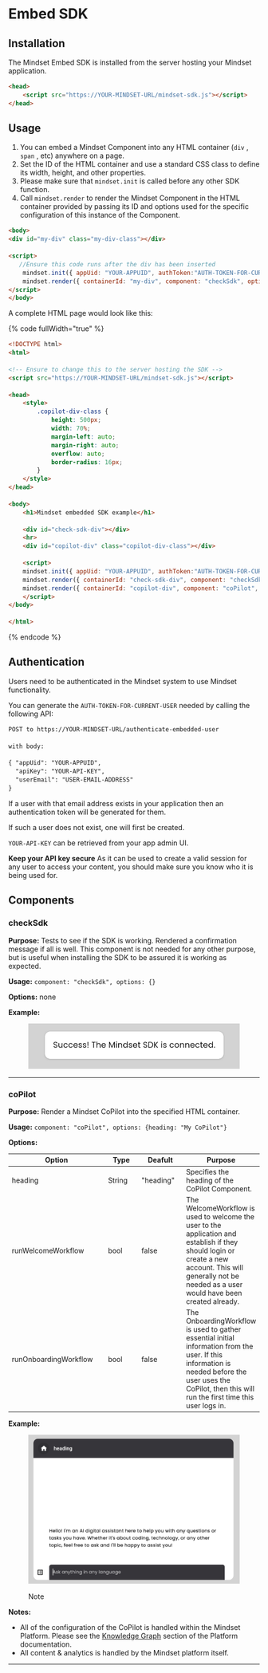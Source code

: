 # Embed SDK

## Installation

The Mindset Embed SDK is installed from the server hosting your Mindset application.

```html
<head>
    <script src="https://YOUR-MINDSET-URL/mindset-sdk.js"></script>
</head>
```

## Usage

1. You can embed a Mindset Component into any HTML container (`div` , `span` , etc) anywhere on a page.
2. Set the ID of the HTML container and use a standard CSS class to define its width, height, and other properties.
3. Please make sure that `mindset.init` is called before any other SDK function.
4. Call `mindset.render` to render the Mindset Component in the HTML container provided by passing its ID and options used for the specific configuration of this instance of the Component.

```html
<body>
<div id="my-div" class="my-div-class"></div>

<script>
   //Ensure this code runs after the div has been inserted 
    mindset.init({ appUid: "YOUR-APPUID", authToken:"AUTH-TOKEN-FOR-CURRENT-USER" });
    mindset.render({ containerId: "my-div", component: "checkSdk", options: {} });        
</script>
</body>
```

A complete HTML page would look like this:

{% code fullWidth="true" %}
```html
<!DOCTYPE html>
<html>

<!-- Ensure to change this to the server hosting the SDK -->
<script src="https://YOUR-MINDSET-URL/mindset-sdk.js"></script>

<head>
    <style>
        .copilot-div-class {
            height: 500px;
            width: 70%;
            margin-left: auto;
            margin-right: auto;
            overflow: auto;
            border-radius: 16px;
        }
    </style>
</head>

<body>
    <h1>Mindset embedded SDK example</h1>

    <div id="check-sdk-div"></div>
    <hr>
    <div id="copilot-div" class="copilot-div-class"></div>

    <script>
    mindset.init({ appUid: "YOUR-APPUID", authToken:"AUTH-TOKEN-FOR-CURRENT-USER" });
    mindset.render({ containerId: "check-sdk-div", component: "checkSdk", options: {} });
    mindset.render({ containerId: "copilot-div", component: "coPilot", options: {} });
    </script>    
</body>

</html>
```
{% endcode %}

## Authentication

Users need to be authenticated in the Mindset system to use Mindset functionality.

You can generate the `AUTH-TOKEN-FOR-CURRENT-USER` needed by calling the following API:

```html
POST to https://YOUR-MINDSET-URL/authenticate-embedded-user

with body:

{ "appUid": "YOUR-APPUID",
  "apiKey": "YOUR-API-KEY", 
  "userEmail": "USER-EMAIL-ADDRESS"
}
```

If a user with that email address exists in your application then an authentication token will be generated for them.

If such a user does not exist, one will first be created.

`YOUR-API-KEY` can be retrieved from your app admin UI.

**Keep your API key secure** As it can be used to create a valid session for any user to access your content, you should make sure you know who it is being used for.

## Components

### checkSdk

**Purpose:** Tests to see if the SDK is working. Rendered a confirmation message if all is well. This component is not needed for any other purpose, but is useful when installing the SDK to be assured it is working as expected.

**Usage:** `component: "checkSdk", options: {}`

**Options:** none

**Example:**

<figure><img src="../../.gitbook/assets/image (4).png" alt=""><figcaption></figcaption></figure>

***

### coPilot

**Purpose:** Render a Mindset CoPilot into the specified HTML container.

**Usage:** `component: "coPilot", options: {heading: "My CoPilot"}`

**Options:**

<table><thead><tr><th width="237.18453427065026">Option</th><th width="103">Type</th><th width="107">Deafult</th><th>Purpose</th></tr></thead><tbody><tr><td>heading</td><td>String</td><td>"heading"</td><td>Specifies the heading of the CoPilot Component.</td></tr><tr><td>runWelcomeWorkflow</td><td>bool</td><td>false</td><td>The WelcomeWorkflow is used to welcome the user to the application and establish if they should login or create a new account. This will generally not be needed as a user would have been created already.</td></tr><tr><td>runOnboardingWorkflow</td><td>bool</td><td>false</td><td>The OnboardingWorkflow is used to gather essential initial information from the user. If this information is needed before the user uses the CoPilot, then this will run the first time this user logs in.</td></tr></tbody></table>

**Example:**

<figure><img src="../../.gitbook/assets/image (5).png" alt=""><figcaption><p>Note</p></figcaption></figure>

**Notes:**

* All of the configuration of the CoPilot is handled within the Mindset Platform. Please see the [Knowledge Graph](../../platform/features/knowledge-graph-workflow/) section of the Platform documentation.
* All content & analytics is handled by the Mindset platform itself.

***
